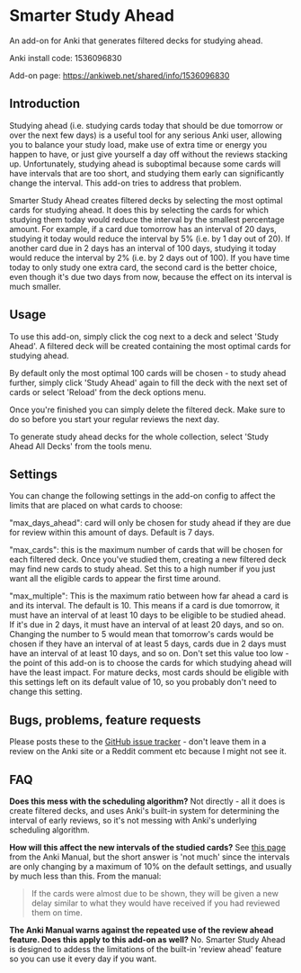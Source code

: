 # Smarter Study Ahead
An add-on for Anki that generates filtered decks for studying ahead.

Anki install code: 1536096830

Add-on page: https://ankiweb.net/shared/info/1536096830

## Introduction
Studying ahead (i.e. studying cards today that should be due tomorrow or over the next few days) is a useful tool for any serious Anki user, allowing you to balance your study load, make use of extra time or energy you happen to have, or just give yourself a day off without the reviews stacking up. Unfortunately, studying ahead is suboptimal because some cards will have intervals that are too short, and studying them early can significantly change the interval. This add-on tries to address that problem.

Smarter Study Ahead creates filtered decks by selecting the most optimal cards for studying ahead. It does this by selecting the cards for which studying them today would reduce the interval by the smallest percentage amount. For example, if a card due tomorrow has an interval of 20 days, studying it today would reduce the interval by 5% (i.e. by 1 day out of 20). If another card due in 2 days has an interval of 100 days, studying it today would reduce the interval by 2% (i.e. by 2 days out of 100). If you have time today to only study one extra card, the second card is the better choice, even though it's due two days from now, because the effect on its interval is much smaller.

## Usage
To use this add-on, simply click the cog next to a deck and select 'Study Ahead'. A filtered deck will be created containing the most optimal cards for studying ahead.

By default only the most optimal 100 cards will be chosen - to study ahead further, simply click 'Study Ahead' again to fill the deck with the next set of cards or select 'Reload' from the deck options menu.

Once you're finished you can simply delete the filtered deck. Make sure to do so before you start your regular reviews the next day.

To generate study ahead decks for the whole collection, select 'Study Ahead All Decks' from the tools menu.

## Settings
You can change the following settings in the add-on config to affect the limits that are placed on what cards to choose:

"max_days_ahead": card will only be chosen for study ahead if they are due for review within this amount of days. Default is 7 days.

"max_cards": this is the maximum number of cards that will be chosen for each filtered deck. Once you've studied them, creating a new filtered deck may find new cards to study ahead. Set this to a high number if you just want all the eligible cards to appear the first time around.

"max_multiple": This is the maximum ratio between how far ahead a card is and its interval. The default is 10. This means if a card is due tomorrow, it must have an interval of at least 10 days to be eligible to be studied ahead. If it's due in 2 days, it must have an interval of at least 20 days, and so on. Changing the number to 5 would mean that tomorrow's cards would be chosen if they have an interval of at least 5 days, cards due in 2 days must have an interval of at least 10 days, and so on. Don't set this value too low - the point of this add-on is to choose the cards for which studying ahead will have the least impact. For mature decks, most cards should be eligible with this settings left on its default value of 10, so you probably don't need to change this setting.

## Bugs, problems, feature requests
Please posts these to the <a href=https://github.com/roxgib/anki-smarter-study-ahead/issues>GitHub issue tracker</a> - don't leave them in a review on the Anki site or a Reddit comment etc because I might not see it.

## FAQ
**Does this mess with the scheduling algorithm?** 
Not directly - all it does is create filtered decks, and uses Anki's built-in system for determining the interval of early reviews, so it's not messing with Anki's underlying scheduling algorithm.

**How will this affect the new intervals of the studied cards?** 
See <a href=https://docs.ankiweb.net/filtered-decks.html#reviewing-ahead>this page</a> from the Anki Manual, but the short answer is 'not much' since the intervals are only changing by a maximum of 10% on the default settings, and usually by much less than this. From the manual:

> If the cards were almost due to be shown, they will be given a new delay similar to what they would have received if you had reviewed them on time.

**The Anki Manual warns against the repeated use of the review ahead feature. Does this apply to this add-on as well?**
No. Smarter Study Ahead is designed to addess the limitations of the built-in 'review ahead' feature so you can use it every day if you want.

